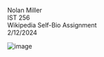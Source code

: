 Nolan Miller </br>
IST 256      </br>
Wikipedia Self-Bio Assignment </br>
2/12/2024 </br>

![image](https://github.com/ntm5258/ntm5258.github.io/assets/159807946/4d960593-d510-41ce-b29b-19dcea0bc353)
